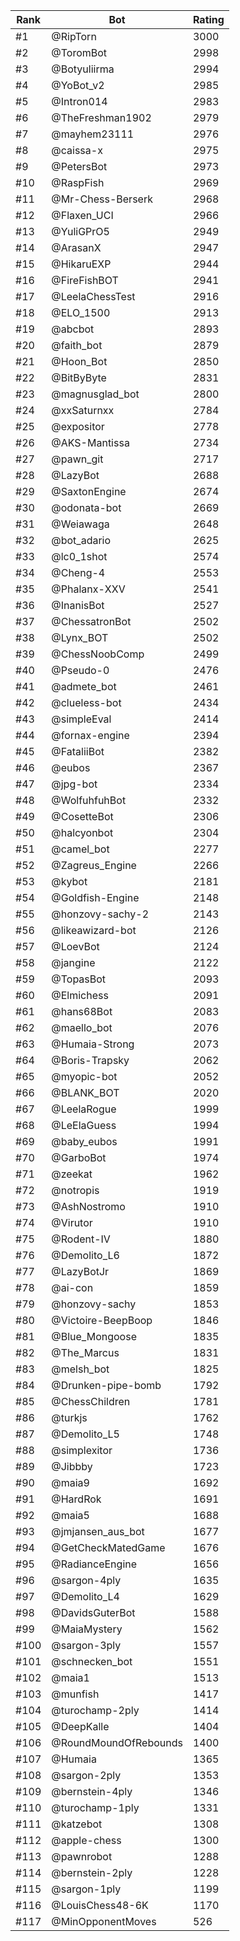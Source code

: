 Rank|Bot|Rating
---|---|---
#1|@RipTorn|3000
#2|@ToromBot|2998
#3|@Botyuliirma|2994
#4|@YoBot_v2|2985
#5|@Intron014|2983
#6|@TheFreshman1902|2979
#7|@mayhem23111|2976
#8|@caissa-x|2975
#9|@PetersBot|2973
#10|@RaspFish|2969
#11|@Mr-Chess-Berserk|2968
#12|@Flaxen_UCI|2966
#13|@YuliGPrO5|2949
#14|@ArasanX|2947
#15|@HikaruEXP|2944
#16|@FireFishBOT|2941
#17|@LeelaChessTest|2916
#18|@ELO_1500|2913
#19|@abcbot|2893
#20|@faith_bot|2879
#21|@Hoon_Bot|2850
#22|@BitByByte|2831
#23|@magnusglad_bot|2800
#24|@xxSaturnxx|2784
#25|@expositor|2778
#26|@AKS-Mantissa|2734
#27|@pawn_git|2717
#28|@LazyBot|2688
#29|@SaxtonEngine|2674
#30|@odonata-bot|2669
#31|@Weiawaga|2648
#32|@bot_adario|2625
#33|@lc0_1shot|2574
#34|@Cheng-4|2553
#35|@Phalanx-XXV|2541
#36|@InanisBot|2527
#37|@ChessatronBot|2502
#38|@Lynx_BOT|2502
#39|@ChessNoobComp|2499
#40|@Pseudo-0|2476
#41|@admete_bot|2461
#42|@clueless-bot|2434
#43|@simpleEval|2414
#44|@fornax-engine|2394
#45|@FataliiBot|2382
#46|@eubos|2367
#47|@jpg-bot|2334
#48|@WolfuhfuhBot|2332
#49|@CosetteBot|2306
#50|@halcyonbot|2304
#51|@camel_bot|2277
#52|@Zagreus_Engine|2266
#53|@kybot|2181
#54|@Goldfish-Engine|2148
#55|@honzovy-sachy-2|2143
#56|@likeawizard-bot|2126
#57|@LoevBot|2124
#58|@jangine|2122
#59|@TopasBot|2093
#60|@Elmichess|2091
#61|@hans68Bot|2083
#62|@maello_bot|2076
#63|@Humaia-Strong|2073
#64|@Boris-Trapsky|2062
#65|@myopic-bot|2052
#66|@BLANK_BOT|2020
#67|@LeelaRogue|1999
#68|@LeElaGuess|1994
#69|@baby_eubos|1991
#70|@GarboBot|1974
#71|@zeekat|1962
#72|@notropis|1919
#73|@AshNostromo|1910
#74|@Virutor|1910
#75|@Rodent-IV|1880
#76|@Demolito_L6|1872
#77|@LazyBotJr|1869
#78|@ai-con|1859
#79|@honzovy-sachy|1853
#80|@Victoire-BeepBoop|1846
#81|@Blue_Mongoose|1835
#82|@The_Marcus|1831
#83|@melsh_bot|1825
#84|@Drunken-pipe-bomb|1792
#85|@ChessChildren|1781
#86|@turkjs|1762
#87|@Demolito_L5|1748
#88|@simplexitor|1736
#89|@Jibbby|1723
#90|@maia9|1692
#91|@HardRok|1691
#92|@maia5|1688
#93|@jmjansen_aus_bot|1677
#94|@GetCheckMatedGame|1676
#95|@RadianceEngine|1656
#96|@sargon-4ply|1635
#97|@Demolito_L4|1629
#98|@DavidsGuterBot|1588
#99|@MaiaMystery|1562
#100|@sargon-3ply|1557
#101|@schnecken_bot|1551
#102|@maia1|1513
#103|@munfish|1417
#104|@turochamp-2ply|1414
#105|@DeepKalle|1404
#106|@RoundMoundOfRebounds|1400
#107|@Humaia|1365
#108|@sargon-2ply|1353
#109|@bernstein-4ply|1346
#110|@turochamp-1ply|1331
#111|@katzebot|1308
#112|@apple-chess|1300
#113|@pawnrobot|1288
#114|@bernstein-2ply|1228
#115|@sargon-1ply|1199
#116|@LouisChess48-6K|1170
#117|@MinOpponentMoves|526
